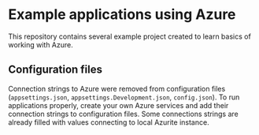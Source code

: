 # Example applications using Azure

This repository contains several example project created to learn basics of working with Azure.

## Configuration files

Connection strings to Azure were removed from configuration files (`appsettings.json`, `appsettings.Development.json`, `config.json`).
To run applications properly, create your own Azure services and add their connection strings to configuration files.
Some connections strings are already filled with values connecting to local Azurite instance.